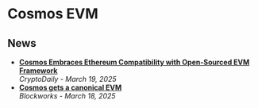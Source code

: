 # Cosmos EVM

## News

- [**Cosmos Embraces Ethereum Compatibility with Open-Sourced EVM Framework**](https://cryptodaily.co.uk/2025/03/cosmos-embraces-ethereum-compatibility-with-open-sourced-evm-framework)
  <br/>_CryptoDaily - March 19, 2025_
- [**Cosmos gets a canonical EVM**](https://blockworks.co/news/cosmos-canonical-evm)
  <br/>_Blockworks - March 18, 2025_
